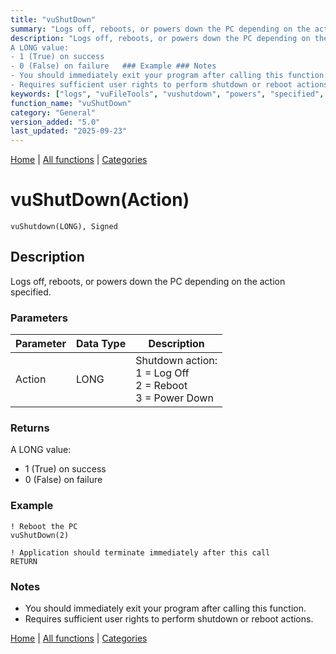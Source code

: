 ```yaml
---
title: "vuShutDown"
summary: "Logs off, reboots, or powers down the PC depending on the action specified."
description: "Logs off, reboots, or powers down the PC depending on the action specified. ### Parameters ### Returns
A LONG value:  
- 1 (True) on success  
- 0 (False) on failure   ### Example ### Notes
- You should immediately exit your program after calling this function.  
- Requires sufficient user rights to perform shutdown or reboot actions. [Home](../index.md) | [All functions](index.md) | [Categories](../categories/index.md)"
keywords: ["logs", "vuFileTools", "vushutdown", "powers", "specified", "reboots", "down", "general", "action", "Clarion", "depending", "Windows"]
function_name: "vuShutDown"
category: "General"
version_added: "5.0"
last_updated: "2025-09-23"
---
```


[Home](../index.md) | [All functions](index.md) | [Categories](../categories/index.md)

# vuShutDown(Action)

```Prototype
vuShutdown(LONG), Signed
```


## Description
Logs off, reboots, or powers down the PC depending on the action specified.

### Parameters

| Parameter | Data Type | Description                                      |
|-----------|-----------|--------------------------------------------------|
| Action    | LONG      | Shutdown action:<br>1 = Log Off<br>2 = Reboot<br>3 = Power Down |

### Returns
A LONG value:  
- 1 (True) on success  
- 0 (False) on failure  

### Example

```Clarion
! Reboot the PC
vuShutDown(2)

! Application should terminate immediately after this call
RETURN
```

### Notes
- You should immediately exit your program after calling this function.  
- Requires sufficient user rights to perform shutdown or reboot actions.

[Home](../index.md) | [All functions](index.md) | [Categories](../categories/index.md)
